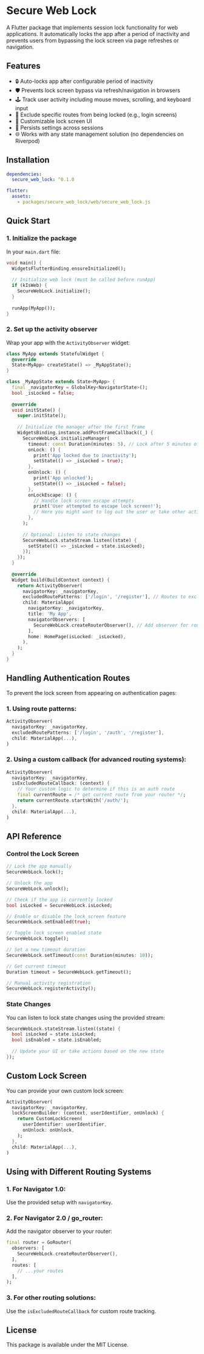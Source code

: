 # Secure Web Lock

A Flutter package that implements session lock functionality for web applications. It automatically locks the app after a period of inactivity and prevents users from bypassing the lock screen via page refreshes or navigation.

## Features

- 🔒 Auto-locks app after configurable period of inactivity
- 🛡️ Prevents lock screen bypass via refresh/navigation in browsers
- 🕹️ Track user activity including mouse moves, scrolling, and keyboard input
- 🚫 Exclude specific routes from being locked (e.g., login screens)
- 🎨 Customizable lock screen UI
- 💾 Persists settings across sessions
- 🌐 Works with any state management solution (no dependencies on Riverpod)

## Installation

```yaml
dependencies:
  secure_web_lock: ^0.1.0

flutter:
  assets:
    - packages/secure_web_lock/web/secure_web_lock.js
```

## Quick Start

### 1. Initialize the package

In your `main.dart` file:

```dart
void main() {
  WidgetsFlutterBinding.ensureInitialized();
  
  // Initialize web lock (must be called before runApp)
  if (kIsWeb) {
    SecureWebLock.initialize();
  }
  
  runApp(MyApp());
}
```

### 2. Set up the activity observer

Wrap your app with the `ActivityObserver` widget:

```dart
class MyApp extends StatefulWidget {
  @override
  State<MyApp> createState() => _MyAppState();
}

class _MyAppState extends State<MyApp> {
  final _navigatorKey = GlobalKey<NavigatorState>();
  bool _isLocked = false;
  
  @override
  void initState() {
    super.initState();
    
    // Initialize the manager after the first frame
    WidgetsBinding.instance.addPostFrameCallback((_) {
      SecureWebLock.initializeManager(
        timeout: const Duration(minutes: 5), // Lock after 5 minutes of inactivity
        onLock: () {
          print('App locked due to inactivity');
          setState(() => _isLocked = true);
        },
        onUnlock: () {
          print('App unlocked');
          setState(() => _isLocked = false);
        },
        onLockEscape: () {
          // Handle lock screen escape attempts
          print('User attempted to escape lock screen!');
          // Here you might want to log out the user or take other action
        },
      );
      
      // Optional: Listen to state changes
      SecureWebLock.stateStream.listen((state) {
        setState(() => _isLocked = state.isLocked);
      });
    });
  }
  
  @override
  Widget build(BuildContext context) {
    return ActivityObserver(
      navigatorKey: _navigatorKey,
      excludedRoutePatterns: ['/login', '/register'], // Routes to exclude from locking
      child: MaterialApp(
        navigatorKey: _navigatorKey,
        title: 'My App',
        navigatorObservers: [
          SecureWebLock.createRouterObserver(), // Add observer for route tracking
        ],
        home: HomePage(isLocked: _isLocked),
      ),
    );
  }
}
```

## Handling Authentication Routes

To prevent the lock screen from appearing on authentication pages:

### 1. Using route patterns:

```dart
ActivityObserver(
  navigatorKey: _navigatorKey,
  excludedRoutePatterns: ['/login', '/auth', '/register'],
  child: MaterialApp(...),
)
```

### 2. Using a custom callback (for advanced routing systems):

```dart
ActivityObserver(
  navigatorKey: _navigatorKey,
  isExcludedRouteCallback: (context) {
    // Your custom logic to determine if this is an auth route
    final currentRoute = /* get current route from your router */;
    return currentRoute.startsWith('/auth/');
  },
  child: MaterialApp(...),
)
```

## API Reference

### Control the Lock Screen

```dart
// Lock the app manually
SecureWebLock.lock();

// Unlock the app
SecureWebLock.unlock();

// Check if the app is currently locked
bool isLocked = SecureWebLock.isLocked;

// Enable or disable the lock screen feature
SecureWebLock.setEnabled(true);

// Toggle lock screen enabled state
SecureWebLock.toggle();

// Set a new timeout duration
SecureWebLock.setTimeout(const Duration(minutes: 10));

// Get current timeout
Duration timeout = SecureWebLock.getTimeout();

// Manual activity registration
SecureWebLock.registerActivity();
```

### State Changes

You can listen to lock state changes using the provided stream:

```dart
SecureWebLock.stateStream.listen((state) {
  bool isLocked = state.isLocked;
  bool isEnabled = state.isEnabled;
  
  // Update your UI or take actions based on the new state
});
```

## Custom Lock Screen

You can provide your own custom lock screen:

```dart
ActivityObserver(
  navigatorKey: _navigatorKey,
  lockScreenBuilder: (context, userIdentifier, onUnlock) {
    return CustomLockScreen(
      userIdentifier: userIdentifier,
      onUnlock: onUnlock,
    );
  },
  child: MaterialApp(...),
)
```

## Using with Different Routing Systems

### 1. For Navigator 1.0:
Use the provided setup with `navigatorKey`.

### 2. For Navigator 2.0 / go_router:
Add the navigator observer to your router:

```dart
final router = GoRouter(
  observers: [
    SecureWebLock.createRouterObserver(),
  ],
  routes: [
    // ...your routes
  ],
);
```

### 3. For other routing solutions:
Use the `isExcludedRouteCallback` for custom route tracking.

## License

This package is available under the MIT License.